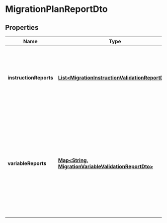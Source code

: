 

# MigrationPlanReportDto


## Properties

Name | Type | Description | Notes
------------ | ------------- | ------------- | -------------
**instructionReports** | [**List&lt;MigrationInstructionValidationReportDto&gt;**](MigrationInstructionValidationReportDto.md) | The list of instruction validation reports. If no validation errors are detected it is an empty list. |  [optional]
**variableReports** | [**Map&lt;String, MigrationVariableValidationReportDto&gt;**](MigrationVariableValidationReportDto.md) | A map of variable reports. Each key is a variable name and each value a JSON object consisting of the variable&#39;s type, value, value info object and a list of failures. |  [optional]



